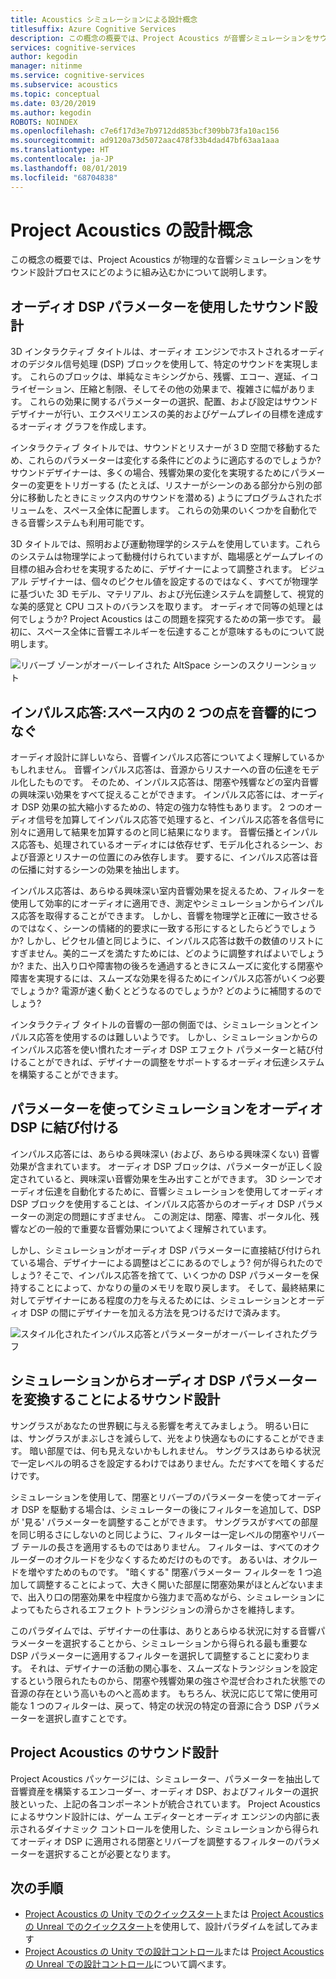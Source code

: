```yaml
---
title: Acoustics シミュレーションによる設計概念
titlesuffix: Azure Cognitive Services
description: この概念の概要では、Project Acoustics が音響シミュレーションをサウンド設計プロセスにどのように組み込むかについて説明します。
services: cognitive-services
author: kegodin
manager: nitinme
ms.service: cognitive-services
ms.subservice: acoustics
ms.topic: conceptual
ms.date: 03/20/2019
ms.author: kegodin
ROBOTS: NOINDEX
ms.openlocfilehash: c7e6f17d3e7b9712dd853bcf309bb73fa10ac156
ms.sourcegitcommit: ad9120a73d5072aac478f33b4dad47bf63aa1aaa
ms.translationtype: HT
ms.contentlocale: ja-JP
ms.lasthandoff: 08/01/2019
ms.locfileid: "68704838"
---
```

# <a name="project-acoustics-design-process-concepts"></a>Project Acoustics の設計概念

この概念の概要では、Project Acoustics が物理的な音響シミュレーションをサウンド設計プロセスにどのように組み込むかについて説明します。

## <a name="sound-design-with-audio-dsp-parameters"></a>オーディオ DSP パラメーターを使用したサウンド設計

3D インタラクティブ タイトルは、オーディオ エンジンでホストされるオーディオのデジタル信号処理 (DSP) ブロックを使用して、特定のサウンドを実現します。 これらのブロックは、単純なミキシングから、残響、エコー、遅延、イコライゼーション、圧縮と制限、そしてその他の効果まで、複雑さに幅があります。 これらの効果に関するパラメーターの選択、配置、および設定はサウンド デザイナーが行い、エクスペリエンスの美的およびゲームプレイの目標を達成するオーディオ グラフを作成します。

インタラクティブ タイトルでは、サウンドとリスナーが 3 D 空間で移動するため、これらのパラメーターは変化する条件にどのように適応するのでしょうか? サウンドデザイナーは、多くの場合、残響効果の変化を実現するためにパラメーターの変更をトリガーする (たとえば、リスナーがシーンのある部分から別の部分に移動したときにミックス内のサウンドを潜める) ようにプログラムされたボリュームを、スペース全体に配置します。 これらの効果のいくつかを自動化できる音響システムも利用可能です。

3D タイトルでは、照明および運動物理学的システムを使用しています。これらのシステムは物理学によって動機付けられていますが、臨場感とゲームプレイの目標の組み合わせを実現するために、デザイナーによって調整されます。 ビジュアル デザイナーは、個々のピクセル値を設定するのではなく、すべてが物理学に基づいた 3D モデル、マテリアル、および光伝達システムを調整して、視覚的な美的感覚と CPU コストのバランスを取ります。 オーディオで同等の処理とは何でしょうか? Project Acoustics はこの問題を探究するための第一歩です。 最初に、スペース全体に音響エネルギーを伝達することが意味するものについて説明します。

![リバーブ ゾーンがオーバーレイされた AltSpace シーンのスクリーンショット](media/reverb-zones-altspace.png)

## <a name="impulse-responses-acoustically-connecting-two-points-in-space"></a>インパルス応答:スペース内の 2 つの点を音響的につなぐ

オーディオ設計に詳しいなら、音響インパルス応答についてよく理解しているかもしれません。 音響インパルス応答は、音源からリスナーへの音の伝達をモデル化したものです。 そのため、インパルス応答は、閉塞や残響などの室内音響の興味深い効果をすべて捉えることができます。 インパルス応答には、オーディオ DSP 効果の拡大縮小するための、特定の強力な特性もあります。 2 つのオーディオ信号を加算してインパルス応答で処理すると、インパルス応答を各信号に別々に適用して結果を加算するのと同じ結果になります。 音響伝播とインパルス応答も、処理されているオーディオには依存せず、モデル化されるシーン、および音源とリスナーの位置にのみ依存します。 要するに、インパルス応答は音の伝播に対するシーンの効果を抽出します。

インパルス応答は、あらゆる興味深い室内音響効果を捉えるため、フィルターを使用して効率的にオーディオに適用でき、測定やシミュレーションからインパルス応答を取得することができます。 しかし、音響を物理学と正確に一致させるのではなく、シーンの情緒的的要求に一致する形にするとしたらどうでしょうか? しかし、ピクセル値と同じように、インパルス応答は数千の数値のリストにすぎません。美的ニーズを満たすためには、どのように調整すればよいでしょうか? また、出入り口や障害物の後ろを通過するときにスムーズに変化する閉塞や障害を実現するには、スムーズな効果を得るためにインパルス応答がいくつ必要でしょうか? 電源が速く動くとどうなるのでしょうか? どのように補間するのでしょう?

インタラクティブ タイトルの音響の一部の側面では、シミュレーションとインパルス応答を使用するのは難しいようです。 しかし、シミュレーションからのインパルス応答を使い慣れたオーディオ DSP エフェクト パラメーターと結び付けることができれば、デザイナーの調整をサポートするオーディオ伝達システムを構築することができます。

## <a name="connecting-simulation-to-audio-dsp-with-parameters"></a>パラメーターを使ってシミュレーションをオーディオ DSP に結び付ける

インパルス応答には、あらゆる興味深い (および、あらゆる興味深くない) 音響効果が含まれています。 オーディオ DSP ブロックは、パラメーターが正しく設定されていると、興味深い音響効果を生み出すことができます。 3D シーンでオーディオ伝達を自動化するために、音響シミュレーションを使用してオーディオ DSP ブロックを使用することは、インパルス応答からのオーディオ DSP パラメーターの測定の問題にすぎません。 この測定は、閉塞、障害、ポータル化、残響などの一般的で重要な音響効果についてよく理解されています。

しかし、シミュレーションがオーディオ DSP パラメーターに直接結び付けられている場合、デザイナーによる調整はどこにあるのでしょう? 何が得られたのでしょう? そこで、インパルス応答を捨てて、いくつかの DSP パラメーターを保持することによって、かなりの量のメモリを取り戻します。 そして、最終結果に対してデザイナーにある程度の力を与えるためには、シミュレーションとオーディオ DSP の間にデザイナーを加える方法を見つけるだけで済みます。

![スタイル化されたインパルス応答とパラメーターがオーバーレイされたグラフ](media/acoustic-parameters.png)

## <a name="sound-design-by-transforming-audio-dsp-parameters-from-simulation"></a>シミュレーションからオーディオ DSP パラメーターを変換することによるサウンド設計

サングラスがあなたの世界観に与える影響を考えてみましょう。 明るい日には、サングラスがまぶしさを減らして、光をより快適なものにすることができます。 暗い部屋では、何も見えないかもしれません。 サングラスはあらゆる状況で一定レベルの明るさを設定するわけではありません。ただすべてを暗くするだけです。

シミュレーションを使用して、閉塞とリバーブのパラメーターを使ってオーディオ DSP を駆動する場合は、シミュレーターの後にフィルターを追加して、DSP が '見る' パラメーターを調整することができます。 サングラスがすべての部屋を同じ明るさにしないのと同じように、フィルターは一定レベルの閉塞やリバーブ テールの長さを適用するものではありません。 フィルターは、すべてのオクルーダーのオクルードを少なくするためだけのものです。 あるいは、オクルードを増やすためのものです。 "暗くする" 閉塞パラメーター フィルターを 1 つ追加して調整することによって、大きく開いた部屋に閉塞効果がほとんどないままで、出入り口の閉塞効果を中程度から強力まで高めながら、シミュレーションによってもたらされるエフェクト トランジションの滑らかさを維持します。

このパラダイムでは、デザイナーの仕事は、ありとあらゆる状況に対する音響パラメーターを選択することから、シミュレーションから得られる最も重要な DSP パラメーターに適用するフィルターを選択して調整することに変わります。 それは、デザイナーの活動の関心事を、スムーズなトランジションを設定するという限られたものから、閉塞や残響効果の強さや混ぜ合わされた状態での音源の存在という高いものへと高めます。 もちろん、状況に応じて常に使用可能な 1 つのフィルターは、戻って、特定の状況の特定の音源に合う DSP パラメーターを選択し直すことです。

## <a name="sound-design-in-project-acoustics"></a>Project Acoustics のサウンド設計

Project Acoustics パッケージには、シミュレーター、パラメーターを抽出して音響資産を構築するエンコーダー、オーディオ DSP、およびフィルターの選択肢といった、上記の各コンポーネントが統合されています。 Project Acoustics によるサウンド設計には、ゲーム エディターとオーディオ エンジンの内部に表示されるダイナミック コントロールを使用した、シミュレーションから得られてオーディオ DSP に適用される閉塞とリバーブを調整するフィルターのパラメーターを選択することが必要となります。

## <a name="next-steps"></a>次の手順
* [Project Acoustics の Unity でのクイックスタート](unity-quickstart.md)または [Project Acousticsの Unreal でのクイックスタート](unreal-quickstart.md)を使用して、設計パラダイムを試してみます
* [Project Acoustics の Unity での設計コントロール](unity-workflow.md)または [Project Acoustics の Unreal での設計コントロール](unreal-workflow.md)について調べます。

